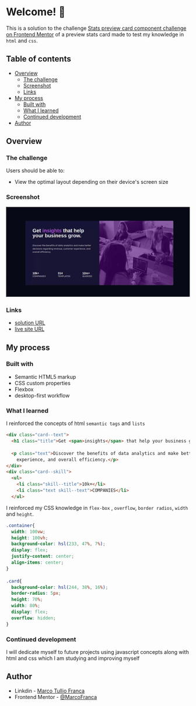 # Welcome! 👋

This is a solution to the challenge [Stats preview card component challenge on Frontend Mentor](https://www.frontendmentor.io/challenges/stats-preview-card-component-8JqbgoU62)
of a preview stats card made to test my knowledge in `html` and `css`.
## Table of contents

- [Overview](#Overview)
  - [The challenge](#The-challenge)
  - [Screenshot](#screenshot)
  - [Links](#links)
- [My process](#my-process)
  - [Built with](#built-with)
  - [What I learned](#what-i-learned)
  - [Continued development](#continued-development)
- [Author](#author)


## Overview

### The challenge

Users should be able to:

- View the optimal layout depending on their device's screen size

### Screenshot

![gif of template](./design/ezgif.com-gif-maker.gif)

### Links

- [solution URL](https://github.com/MarcoFranca/challege-status-preview)
- [live site URL](https://marcofranca.github.io/challege-status-preview/)

## My process

### Built with

- Semantic HTML5 markup
- CSS custom properties
- Flexbox
- desktop-first workflow

### What I learned

I reinforced the concepts of html `semantic tags` and `lists`

```html
<div class="card--text">
  <h1 class="title">Get <span>insights</span> that help your business grow.</h1>

  <p class="text">Discover the benefits of data analytics and make better decisions regarding revenue, customer
    experience, and overall efficiency.</p>
</div>
<div class="card--skill">
  <ul>
    <li class="skill--title">10k+</li>
    <li class="text skill--text">COMPANIES</li>
  </ul>
```
I reinforced my CSS knowledge in `flex-box` , `overflow`, `border radios`, `width` and `height`.
```css
.container{
  width: 100vw;
  height: 100vh;
  background-color: hsl(233, 47%, 7%);
  display: flex;
  justify-content: center;
  align-items: center;
}

.card{
  background-color: hsl(244, 38%, 16%);
  border-radius: 5px;
  height: 70%;
  width: 80%;
  display: flex;
  overflow: hidden;
}
```

### Continued development

I will dedicate myself to future projects using javascript concepts along with html and css which I am studying and improving myself


## Author

- Linkdin - [Marco Tullio Franca](https://www.linkedin.com/in/marco-franca/)
- Frontend Mentor - [@MarcoFranca](https://www.frontendmentor.io/profile/MarcoFranca)

